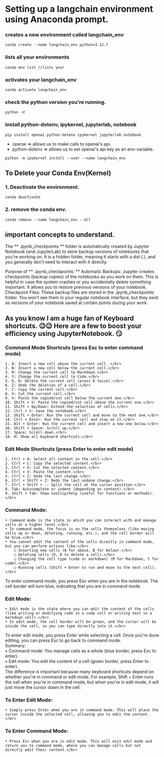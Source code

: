 # Setting up a langchain environment using Anaconda prompt. 
### creates a new environment called langchain_env
```
conda create --name langchain_env python=3.12.7
```
### lists all your environments
```
conda env list //lists your
```
### activates your langchain_env
```
conda activate langchain_env
```
### check the python version you're running. 
```
python -V
```
### install python-dotenv, ipykernel, jupyterlab, notebook
```
pip install openai python-dotenv ipykernel jupyterlab notebook
```
- openai => allows us to make calls to openai's api. 
- python-dotenv => allows us to set openai's api key as an env-variable.
```
python -m ipykernel install --user --name langchain_env
```
## To Delete your Conda Env(Kernel) 
### 1. Deactivate the environment. 
```
conda deactivate
```
### 2. remove the conda env. 
```
conda remove --name langchain_env --all
```

## important concepts to understand. 
The ** .ipynb_checkpoints **  folder is automatically created by Jupyter Notebook (and JupyterLab) to store backup versions of notebooks that you're working on. It is a hidden folder, meaning it starts with a dot (.), and you generally don’t need to interact with it directly.

Purpose of ** .ipynb_checkpoints: **
Automatic Backups: Jupyter creates checkpoints (backup copies) of the notebooks as you work on them. This is helpful in case the system crashes or you accidentally delete something important. It allows you to restore previous versions of your notebook.
Checkpoint Files: These backup files are stored in the .ipynb_checkpoints folder. You won’t see them in your regular notebook interface, but they exist as versions of your notebook saved at certain points during your work.

## As you know I am a huge fan of Keyboard shortcuts. 😉😉 Here are a few to boost your efficiency using JupyterNotebook. 😏
### Command Mode Shortcuts (press Esc to enter command mode)
	1. A: Insert a new cell above the current cell. </br>
	2. B: Insert a new cell below the current cell.</br>
	3. M: Change the current cell to Markdown.</br>
	4. Y: Change the current cell to Code.</br>
	5. D, D: Delete the current cell (press D twice).</br>
	6. Z: Undo the deletion of a cell.</br>
	7. C: Copy the current cell.</br>
	8. X: Cut the current cell.</br>
	9. V: Paste the copied/cut cell below the current one.</br>
	10. Shift + V: Paste the copied/cut cell above the current one.</br>
	11. Shift + Up/Down: Extend the selection of cells.</br>
	12. Ctrl + S: Save the notebook.</br>
	13. Shift + Enter: Run the current cell and move to the next one.</br>
	14. Ctrl + Enter: Run the current cell and stay on it.</br>
	15. Alt + Enter: Run the current cell and insert a new one below.</br>
	16. Shift + Space: Scroll up.</br>
	17. Space: Scroll down.</br>
	18. H: Show all keyboard shortcuts.</br>
### Edit Mode Shortcuts (press Enter to enter edit mode)
	1. Ctrl + A: Select all content in the cell.</br>
	2. Ctrl + C: Copy the selected content.</br>
	3. Ctrl + X: Cut the selected content.</br>
	4. Ctrl + V: Paste the content.</br>
	5. Ctrl + Z: Undo the last change.</br>
	6. Ctrl + Shift + Z: Redo the last undone change.</br>
	7. Ctrl + Shift + -: Split the cell at the cursor position.</br>
	8. Tab: Autocomplete or indent (depending on context).</br>
	9. Shift + Tab: Show tooltip/help (useful for functions or methods).</br>
### Command Mode:</br>
	• Command mode is the state in which you can interact with and manage cells at a higher level.</br>
	• In command mode, the focus is on the cells themselves (like moving cells up or down, deleting, running, etc.), and the cell border will be blue.</br>
	• You cannot edit the content of the cells directly in command mode, but you can perform actions like:</br>
		○ Inserting new cells (A for above, B for below).</br>
		○ Deleting cells (D, D to delete a cell).</br>
		○ Changing the cell type (code or markdown) (M for Markdown, Y for code).</br>
		○ Running cells (Shift + Enter to run and move to the next cell).</br>
To enter command mode, you press Esc when you are in the notebook. The cell border will turn blue, indicating that you are in command mode.</br>
### Edit Mode:</br>
	• Edit mode is the state where you can edit the content of the cells (like writing or modifying code in a code cell or writing text in a markdown cell).</br>
	• In edit mode, the cell border will be green, and the cursor will be inside the cell, so you can type directly into it.</br>
To enter edit mode, you press Enter while selecting a cell. Once you're done editing, you can press Esc to go back to command mode.</br>
Summary:</br>
	• Command mode: You manage cells as a whole (blue border, press Esc to enter).</br>
	• Edit mode: You edit the content of a cell (green border, press Enter to enter).</br>
The difference is important because many keyboard shortcuts depend on whether you're in command or edit mode. For example, Shift + Enter runs the cell when you're in command mode, but when you're in edit mode, it will just move the cursor down in the cell.</br>

### To Enter Edit Mode:</br>
	• Simply press Enter when you are in command mode. This will place the cursor inside the selected cell, allowing you to edit the content.</br>
### To Enter Command Mode:</br>
	• Press Esc when you are in edit mode. This will exit edit mode and return you to command mode, where you can manage cells but not directly edit their content.</br>

